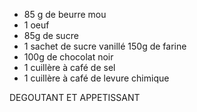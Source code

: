 - 85 g de beurre mou
- 1 oeuf
- 85g de sucre
- 1 sachet de sucre vanillé 150g de farine
- 100g de chocolat noir
- 1 cuillère à café de sel
- 1 cuillère à café de levure chimique

DEGOUTANT ET APPETISSANT